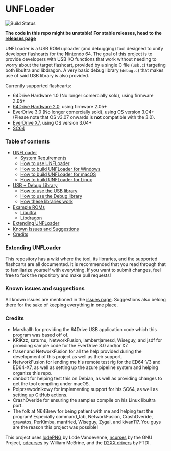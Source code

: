 # UNFLoader
![Build Status](https://github.com/buu342/N64-UNFLoader/actions/workflows/build.yml/badge.svg)

**The code in this repo might be unstable! For stable releases, head to the [releases page](https://github.com/buu342/N64-UNFLoader/releases)**

UNFLoader is a USB ROM uploader (and debugging) tool designed to unify developer flashcarts for the Nintendo 64. The goal of this project is to provide developers with USB I/O functions that work without needing to worry about the target flashcart, provided by a single C file (`usb.c`) targeting both libultra and libdragon. A very basic debug library (`debug.c`) that makes use of said USB library is also provided.

Currently supported flashcarts:
* 64Drive Hardware 1.0 (No longer comercially sold), using firmware 2.05+
* [64Drive Hardware 2.0](http://64drive.retroactive.be/), using firmware 2.05+
* EverDrive 3.0 (No longer comercially sold), using OS version 3.04+ (Please note that OS v3.07 onwards is **not** compatible with the 3.0).
* [EverDrive X7](https://krikzz.com/store/home/55-everdrive-64-x7.html), using OS version 3.04+
* [SC64](https://github.com/Polprzewodnikowy/SummerCollection)


### Table of contents
* [UNFLoader](UNFLoader/README.md)
    - [System Requirements](UNFLoader/README.md#system-requirements)
    - [How to use UNFLoader](UNFLoader/README.md#how-to-use-unfloader)
    - [How to build UNFLoader for Windows](UNFLoader/README.md#how-to-build-unfloader-for-windows)
    - [How to build UNFLoader for macOS](UNFLoader/README.md#how-to-build-unfloader-for-macOS)
    - [How to build UNFLoader for Linux](UNFLoader/README.md#how-to-build-unfloader-for-linux)
* [USB + Debug Library](USB%2BDebug%20Library/README.md)
    - [How to use the USB library](USB%2BDebug%20Library/README.md#how-to-use-the-usb-library)
    - [How to use the Debug library](USB%2BDebug%20Library/README.md#how-to-use-the-debug-library)
    - [How these libraries work](USB%2BDebug%20Library/README.md#how-these-libraries-work)
* [Example ROMs](Examples/README.md)
    - [Libultra](Examples/Libultra/README.md#libultra-examples)
    - [Libdragon](Examples/Libdragon/README.md#libdragon-examples)
* [Extending UNFLoader](#extending-unfloader)
* [Known Issues and Suggestions](#known-issues-and-suggestions)
* [Credits](#credits)


### Extending UNFLoader

This repository has a [wiki](https://github.com/buu342/N64-UNFLoader/wiki) where the tool, its libraries, and the supported flashcarts are all documented. It is recommended that you read through that to familiarize yourself with everything. If you want to submit changes, feel free to fork the repository and make pull requests!


### Known issues and suggestions

All known issues are mentioned in the [issues page](https://github.com/buu342/N64-UNFLoader/issues). Suggestions also belong there for the sake of keeping everything in one place.


### Credits
* Marshallh for providing the 64Drive USB application code which this program was based off of.
* KRIKzz, saturnu, NetworkFusion, lambertjamesd, Wiseguy, and jsdf for providing sample code for the EverDrive 3.0 and/or X7.
* fraser and NetworkFusion for all the help provided during the development of this project as well as their support.
* NetworkFusion for lending me his remote test rig for the ED64-V3 and ED64-X7, as well as setting up the azure pipeline system and helping organize this repo.
* danbolt for helping test this on Debian, as well as providing changes to get the tool compiling under macOS.
* Polprzewodnikowy for implementing support for his SC64, as well as setting up GitHub actions.
* CrashOveride for ensuring the samples compile on his Linux libultra port.
* The folk at N64Brew for being patient with me and helping test the program! Especially command_tab, NetworkFusion, CrashOveride, gravatos, PerKimba, manfried, Wiseguy, Zygal, and kivan117. You guys are the reason this project was possible!



This project uses [lodePNG](https://github.com/lvandeve/lodepng) by Lode Vandevenne, [ncurses](https://invisible-island.net/ncurses/) by the GNU Project, [pdcurses](https://github.com/wmcbrine/PDCurses) by William McBrine, and the [D2XX drivers](https://www.ftdichip.com/Drivers/D2XX.htm) by FTDI.
